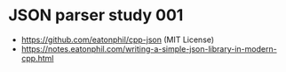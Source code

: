 # JSON parser study 001

- https://github.com/eatonphil/cpp-json (MIT License)
- https://notes.eatonphil.com/writing-a-simple-json-library-in-modern-cpp.html
